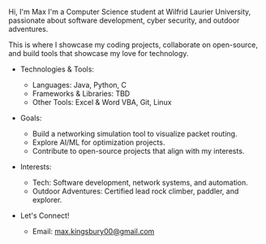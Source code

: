 Hi, I'm Max
I'm a Computer Science student at Wilfrid Laurier University, 
passionate about software development, cyber security, and outdoor adventures. 

This is where I showcase my coding projects, collaborate on open-source, 
and build tools that showcase my love for technology.

- Technologies & Tools:
    - Languages: Java, Python, C
    - Frameworks & Libraries: TBD
    - Other Tools: Excel & Word VBA, Git, Linux

- Goals:
    - Build a networking simulation tool to visualize packet routing.
    - Explore AI/ML for optimization projects.
    - Contribute to open-source projects that align with my interests.

- Interests:
    - Tech: Software development, network systems, and automation.
    - Outdoor Adventures: Certified lead rock climber, paddler, and explorer.

- Let's Connect!
    - Email: max.kingsbury00@gmail.com

    


    
